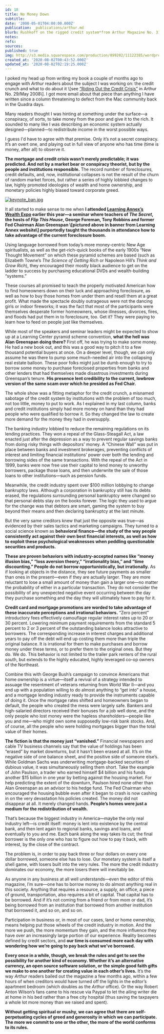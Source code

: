 ```yaml
---
id: 18
title: No Money Down
subtitle: 
date: '2008-05-01T04:00:00.000Z'
publication: _publications/arthur.md
blurb: Rushkoff on the rigged credit system*from Arthur Magazine No. 31, Oct 2008*
notes: 
refs: 
sources: 
published: true
img: http://s3.media.squarespace.com/production/899202/11122385/wordpress/wp-content/uploads/2008/09/keynote_ban.jpg
created_at: '2020-08-02T00:43:52.000Z'
updated_at: '2020-08-02T02:19:25.000Z'
---
```

I poked my head up from writing my book a couple of months ago to engage with *Arthur* readers about the subject I was working on: the credit crunch and what to do about it \\[see [“Riding Out the Credit Crisis”](http://www.arthurmag.com/magpie/?p=3149) in Arthur No. 29/May 2008\\]. I got more email about that piece than anything I have written since a column threatening to defect from the Mac community back in the Quadra days.

Many readers thought I was hinting at something under the surface—a conspiracy, of sorts, to take money from the poor and give it to the rich. It sounded to many like I was describing an economic system actually designed—planned—to redistribute income in the worst possible ways.

I guess I'd have to agree with that premise. Only it’s not a secret conspiracy. It’s an overt one, and playing out in full view of anyone who has time (time is money, after all) to observe it.

**The mortgage and credit crisis wasn’t merely predictable; it was predicted. And not by a market bear or conspiracy theorist, but by the people and institutions responsible.** The record number of foreclosures, credit defaults, and, now, institutional collapses is not the result of the churn of random market forces, but rather a series of highly lobbied changes to law, highly promoted ideologies of wealth and home ownership, and monetary policies highly biased toward corporate greed.

[![keynote_ban.jpg](https://arthurmagdotcom.files.wordpress.com/2008/09/keynote_ban.jpg?w=660)](https://www.learningannex.com/realestate/realestate.taf?coursenum=&menu=&refer=&ccode=)

It all started to make sense to me when **I attended [Learning Annex’s Wealth Expo](https://www.learningannex.com/realestate/realestate.taf?coursenum=&menu=&refer=&ccode=) earlier this year—a seminar where teachers of *The Secret*, the hosts of *Flip This House*, George Foreman, Tony Robbins and former Fed Chairman Alan Greenspan \\[pictured above in banner from Learning Annex website\\] purportedly taught the thousands in attendance how to take advantage of the current foreclosure boom.**

Using language borrowed from today’s more money-centric New Age spiritualists, as well as the get-rich-quick books of the early 1900s “New Thought Movement” on which these pyramid schemes are based (such as Elizabeth Towne’s *The Science of Getting Rich* or Napoleon Hill’s *Think and Grow Rich*), they encouraged their mostly black audience to get on the ladder to success by purchasing educational DVDs and wealth-building “systems.”

These courses all promised to teach the properly motivated American how to find homeowners down on their luck and approaching foreclosure, as well as how to buy those homes from under them and resell them at a great profit. What made the spectacle doubly outrageous were not the dancing girls or indoor fireworks; it was the fact that most of the participants were themselves desperate former homeowners, whose illnesses, divorces, fires, and floods had put them in to foreclosure, too. Get it? They were paying to learn how to feed on people just like themselves.

While most of the speakers and seminar leaders might be expected to show up at a Learning Center pyramid scheme convention, **what the hell was Alan Greenspan doing there?** First off, he was trying to make some money. He had a new book out, and this was a good way to pitch it to a few thousand potential buyers at once. On a deeper level, though, we can only assume he was there to pump some much-needed air into the collapsing real estate balloon. These poor folks might just be dumb enough to try to borrow some money to purchase foreclosed properties from banks and other lenders that had themselves made disastrous investments during Greenspan’s tenure. **His presence lent credibility to the current, lowbrow version of the same scam over which he presided as Fed Chair.**

The whole show was a fitting metaphor for the credit crunch, a misnamed sabotage of the credit system by institutions with the problem of too much, not too little, money to put to work. As I explained in my last column, banks and credit institutions simply had more money on hand than they had people who were qualified to borrow it. So they changed the law to create more demand for the money they had in oversupply.

The banking industry lobbied to reduce the remaining regulations on its lending practices. They won a repeal of the Glass-Steagall Act, a law enacted just after the depression as a way to prevent regular savings banks from doing risky things with depositors’ money. A “Chinese Wall” was put in place between banks and investment brokerages, preventing conflicts of interest and limiting financial institutions’ power over both the lending and borrowing sides of the same transactions. With the repeal of the Act in 1999, banks were now free use their capital to lend money to unworthy borrowers, package those loans, and then underwrite the sale of those loans to other institutions—such as pension funds.

Meanwhile, the credit industry spent over $100 million lobbying to change bankruptcy laws. Although a corporation in bankruptcy still has its debts erased, the regulations surrounding personal bankruptcy were changed so that personal debts stay on the books forever. The logic they used to argue for the change was that debtors are smart, gaming the system to buy beyond their means and then declaring bankruptcy at the last minute.

But the very same creditors knew that just the opposite was true—as evidenced by their sales tactics and marketing campaigns. They turned to a social science known as **behavioral finance—the study of the way people consistently act against their own best financial interests, as well as how to exploit these psychological weaknesses when peddling questionable securities and products.**

**These are proven behaviors with industry-accepted names like “money illusion bias,” “loss aversion theory,” “irrationality bias,” and “time discounting.” People do not borrow opportunistically, but irrationally.** As if looking at objects in the distance, they see future payments as smaller than ones in the present—even if they are actually larger. They are more reluctant to lose a small amount of money than gain a larger one—no matter the probability of either in a particular transaction. They do not consider the possibility of any unexpected negative event occurring between the day they purchase something and the day they will ultimately have to pay for it.

**Credit card and mortgage promotions are worded to take advantage of these inaccurate perceptions and irrational behaviors.** “Zero percent” introductory fees effectively camouflage regular interest rates up to 20 or 30 percent. Lowering minimum payment requirements from the standard 5 percent to 2 or 3 percent of the outstanding balance looks attractive to borrowers. The corresponding increase in interest charges and additional years to pay off the debt will end up costing them more than triple the original balance. It is irrational for them to make purchases and borrow money under these terms, or to prefer them to the original ones. But they do. We do. This behavior is not limited to the trailer park renters of the rural south, but extends to the highly educated, highly leveraged co-op owners of the Northeast.

Combine this with George Bush’s campaign to convince Americans that home ownership is a virtue—itself a revival of a strategy intended to assuage the resentment of veterans returning from World War II—and you end up with a population willing to do almost anything to “get into” a house, and a mortgage lending industry ready to provide the instruments capable of doing it. Once the mortgage rates shifted and homeowners began to default, the people who created the mess were largely safe. Bankers and high-salaried directors received their bonuses for a job well done, and the only people who lost money were the hapless shareholders—people like you and me—who might own some supposedly low-risk bank stocks. And, of course, all the people who were holding mortgages bigger than the total value of their homes.

**The fiction is that the money just “vanished.”** Financial newspapers and cable TV business channels say that the value of holdings has been “erased” by market downturns, but it hasn’t been erased at all. It’s on the negative side of one balance sheet, and the positive side of someone else’s. While Goldman Sachs was underwriting mortgage-backed securities of dubious value, it was simultaneously selling them short. Take the example of John Paulson, a trader who earned himself $4 billion and his funds another $15 billion in one year by betting against the housing market. For help predicting the extent of the downturn, Paulson hired none other than Alan Greenspan as an advisor to his hedge fund. The Fed Chairman who encouraged the housing bubble even after it began to crash is now cashing in on the very devastation his policies created. The money did not disappear at all. It merely changed hands. **People’s homes were just a medium for the redistribution of wealth.**

That’s because the biggest industry in America—maybe the only real industry left—is credit itself: money is lent into existence by the central bank, and then lent again to regional banks, savings and loans, and eventually to you and me. Each bank along the way takes its cut; the final borrower is the only one who has to figure out how to pay it back, with interest, by the close of the contract.

The problem is, in order to pay back three or four dollars on every one dollar borrowed, someone else has to lose. Our monetary system is itself a shell game, with losers built into the very rules. The more the credit industry dominates our economy, the more losers there will inevitably be.

As anyone in any business at all well understands—even the editor of this magazine, I’m sure—one has to borrow money to do almost anything real in this society. Anything that requires a resource, a supply, an office, a piece of ground, transportation, also requires a bit of capital. That capital has to be borrowed. And if it’s not coming from a friend or from mom or dad, it’s being borrowed from an institution that borrowed from another institution that borrowed it, and so on, and so on.

Participation in business or, in most of our cases, land or home ownership, means helping put those wheels of the credit industry in motion. And the more we push, the more momentum they gain, and the more influence they have over an increasingly large portion of our experience. Reality becomes defined by credit sectors, and **our time is consumed more each day with wondering how we’re going to pay back what we’ve borrowed.**

**Every once in a while, though, we break the rules and get to see the possibility for another kind of economy. Whether it’s an alternative currency, an open source software solution, or the simple good faith gifts we make to one another for creating value in each other’s lives.** It’s the way *Arthur* readers bailed out the magazine a few months ago, within a few hours of when creditors would have turned off the lights in the editor’s apartment bedroom (which doubles as the *Arthur* office). Or the way Robert Anton Wilson’s fans came to his rescue via Paypal to let the ailing writer die at home in his bed rather than a free city hospital (thus saving the taxpayers a whole lot more money than we raised and spent).

**Without getting spiritual or mushy, we can agree that there are self-perpetuating cycles of greed and generosity in which we can participate. The more we commit to one or the other, the more of the world conforms to its rules.**
